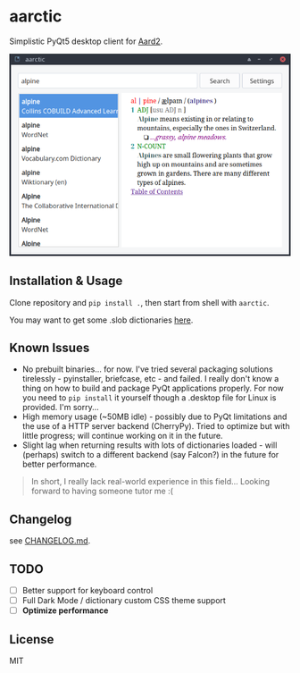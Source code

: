 # aarctic

Simplistic PyQt5 desktop client for [Aard2](https://aarddict.org). 

![](screenshot.png)

## Installation & Usage
Clone repository and `pip install .`, then start from shell with  `aarctic`.

You may want to get some .slob dictionaries [here](https://github.com/itkach/slob/wiki/Dictionaries).

## Known Issues
- No prebuilt binaries... for now. I've tried several packaging solutions tirelessly - pyinstaller, briefcase, etc - and failed. I really don't know a thing on how to build and package PyQt applications properly. For now you need to `pip install` it yourself though a .desktop file for Linux is provided. I'm sorry...
- High memory usage (~50MB idle) - possibly due to PyQt limitations and the use of a HTTP server backend (CherryPy). Tried to optimize but with little progress; will continue working on it in the future.
- Slight lag when returning results with lots of dictionaries loaded - will (perhaps) switch to a different backend (say Falcon?) in the future for better performance.

> In short, I really lack real-world experience in this field... Looking forward to having someone tutor me :(
## Changelog
see [CHANGELOG.md](CHANGELOG.md).

## TODO
- [ ] Better support for keyboard control
- [ ] Full Dark Mode / dictionary custom CSS theme support
- [ ] **Optimize performance**

## License 
MIT
